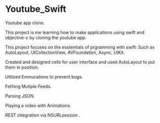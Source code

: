 # Youtube_Swift
Youtube app clone.

This project is me learning how to make applications using swift and objective-c by cloning the youtube app.

This project focuses on the esstentials of prgramming with swift: Such as AutoLayout, UICollectionView, AVFoundation, Async, UIKit.

Created and designed cells for user interface and used AutoLayout to put them in position. 

Utilized Emmurations to prevent bugs.

Fething Mutiple Feeds.

Parsing JSON.

Playing a video with Animations.

REST integration via NSURLsession .
